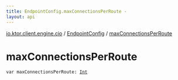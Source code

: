 ```yaml
---
title: EndpointConfig.maxConnectionsPerRoute - 
layout: api
---
```


<div class='api-docs-breadcrumbs'><a href="../index.html">io.ktor.client.engine.cio</a> / <a href="index.html">EndpointConfig</a> / <a href="./max-connections-per-route.html">maxConnectionsPerRoute</a></div>

# maxConnectionsPerRoute

<div class="signature"><code><span class="keyword">var </span><span class="identifier">maxConnectionsPerRoute</span><span class="symbol">: </span><a href="https://kotlinlang.org/api/latest/jvm/stdlib/kotlin/-int/index.html"><span class="identifier">Int</span></a></code></div>
